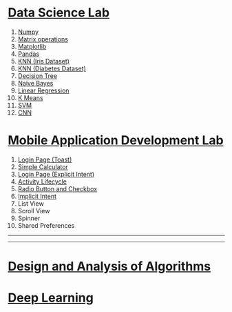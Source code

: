 # [Data Science Lab](./DS#readme)

1. [Numpy](./DS/numpy.ipynb)
2. [Matrix operations](./DS/matrix.ipynb)
3. [Matplotlib](./DS/matplotlib.ipynb)
4. [Pandas](./DS/pandas.ipynb)
5. [KNN (Iris Dataset)](./DS/knn.ipynb)
6. [KNN (Diabetes Dataset)](./DS/knn_2.ipynb)
7. [Decision Tree](./DS/decision_tree.ipynb)
8. [Naive Bayes](./DS/naive_bayes.ipynb)
9. [Linear Regression](./DS/linear_regression.ipynb)
10. [K Means](./DS/kmeans.ipynb)
11. [SVM](./DS/support_vector_machines.ipynb)
12. [CNN](./DS/cnn.ipynb)

# [Mobile Application Development Lab](./MAD#readme)

1. [Login Page (Toast)](./MAD/login/)
2. [Simple Calculator](./MAD/calculator/)
3. [Login Page (Explicit Intent)](./MAD/intent/)
4. [Activity Lifecycle](./MAD/activityLifeCycle/)
5. [Radio Button and Checkbox](./MAD/radioCheckbox/)
6. [Implicit Intent](./MAD/implicitIntent/)
7. List View
8. Scroll View
9. Spinner
8. Shared Preferences

---
---

# [Design and Analysis of Algorithms](./DAA#readme)

# [Deep Learning](./DL)
